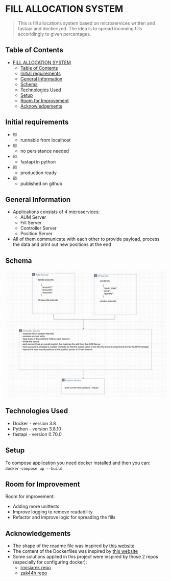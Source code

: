 # FILL ALLOCATION SYSTEM
> This is fill allocations system based on microservices written and fastapi and dockerized. The idea is to spread incoming fills accoridingly to given percentages.

## Table of Contents
- [FILL ALLOCATION SYSTEM](#fill-allocation-system)
  - [Table of Contents](#table-of-contents)
  - [Initial requirements](#initial-requirements)
  - [General Information](#general-information)
  - [Schema](#schema)
  - [Technologies Used](#technologies-used)
  - [Setup](#setup)
  - [Room for Improvement](#room-for-improvement)
  - [Acknowledgements](#acknowledgements)


## Initial requirements
- [x] - runnable from localhost
- [x] - no persistance needed
- [x] - fastapi in python
- [x] - production ready
- [x] - published on github

## General Information
- Applications consists of 4 microservices:
  - AUM Server
  - Fill Server
  - Controller Server
  - Position Server
- All of them communicate with each other to provide payload, process the data and print out new positions at the end

## Schema
![Application Schema](https://github.com/hbd-fastapi/fill_allocation_system/blob/master/schema.png?raw=true "Schema")

## Technologies Used
- Docker - version 3.8
- Python - version 3.8.10
- fastapi - version 0.70.0

## Setup
To compose application you need docker installed and then you can:
`
docker-compose up --build
`

## Room for Improvement
Room for improvement:
- Adding more unittests
- Improve logging to remove readability
- Refactor and improve logic for spreading the fills

## Acknowledgements
- The shape of the readme file was inspired by [this website](https://bulldogjob.com/news/449-how-to-write-a-good-readme-for-your-github-project)
- The content of the Dockerfiles was inspired by [this website](https://luis-sena.medium.com/creating-the-perfect-python-dockerfile-51bdec41f1c8)
- Some solutions applied in this project were inspired by those 2 repos (especially for configuring docker):
  - [rmisiarek repo](https://github.com/rmisiarek/fill_allocation_system)
  - [zak44h repo](https://github.com/zak44h/fill-allocation-system)

